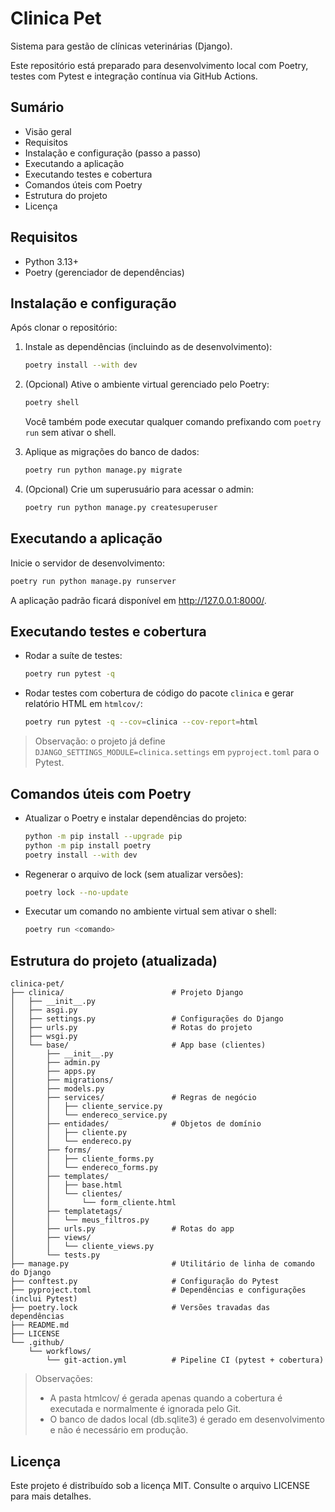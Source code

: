# Clinica Pet

Sistema para gestão de clínicas veterinárias (Django).

Este repositório está preparado para desenvolvimento local com Poetry, testes com Pytest e integração contínua via GitHub Actions.

## Sumário
- Visão geral
- Requisitos
- Instalação e configuração (passo a passo)
- Executando a aplicação
- Executando testes e cobertura
- Comandos úteis com Poetry
- Estrutura do projeto
- Licença

## Requisitos
- Python 3.13+
- Poetry (gerenciador de dependências)

## Instalação e configuração
Após clonar o repositório:

1. Instale as dependências (incluindo as de desenvolvimento):
   ```bash
   poetry install --with dev
   ```

2. (Opcional) Ative o ambiente virtual gerenciado pelo Poetry:
   ```bash
   poetry shell
   ```
   Você também pode executar qualquer comando prefixando com `poetry run` sem ativar o shell.

3. Aplique as migrações do banco de dados:
   ```bash
   poetry run python manage.py migrate
   ```

4. (Opcional) Crie um superusuário para acessar o admin:
   ```bash
   poetry run python manage.py createsuperuser
   ```

## Executando a aplicação
Inicie o servidor de desenvolvimento:
```bash
poetry run python manage.py runserver
```
A aplicação padrão ficará disponível em http://127.0.0.1:8000/.

## Executando testes e cobertura
- Rodar a suíte de testes:
  ```bash
  poetry run pytest -q
  ```

- Rodar testes com cobertura de código do pacote `clinica` e gerar relatório HTML em `htmlcov/`:
  ```bash
  poetry run pytest -q --cov=clinica --cov-report=html
  ```

> Observação: o projeto já define `DJANGO_SETTINGS_MODULE=clinica.settings` em `pyproject.toml` para o Pytest.

## Comandos úteis com Poetry
- Atualizar o Poetry e instalar dependências do projeto:
  ```bash
  python -m pip install --upgrade pip
  python -m pip install poetry
  poetry install --with dev
  ```
- Regenerar o arquivo de lock (sem atualizar versões):
  ```bash
  poetry lock --no-update
  ```
- Executar um comando no ambiente virtual sem ativar o shell:
  ```bash
  poetry run <comando>
  ```

## Estrutura do projeto (atualizada)
```
clinica-pet/
├── clinica/                        # Projeto Django
│   ├── __init__.py
│   ├── asgi.py
│   ├── settings.py                 # Configurações do Django
│   ├── urls.py                     # Rotas do projeto
│   ├── wsgi.py
│   └── base/                       # App base (clientes)
│       ├── __init__.py
│       ├── admin.py
│       ├── apps.py
│       ├── migrations/
│       ├── models.py
│       ├── services/               # Regras de negócio
│       │   ├── cliente_service.py
│       │   └── endereco_service.py
│       ├── entidades/              # Objetos de domínio
│       │   ├── cliente.py
│       │   └── endereco.py
│       ├── forms/
│       │   ├── cliente_forms.py
│       │   └── endereco_forms.py
│       ├── templates/
│       │   ├── base.html
│       │   └── clientes/
│       │       └── form_cliente.html
│       ├── templatetags/
│       │   └── meus_filtros.py
│       ├── urls.py                 # Rotas do app
│       ├── views/
│       │   └── cliente_views.py
│       └── tests.py
├── manage.py                       # Utilitário de linha de comando do Django
├── conftest.py                     # Configuração do Pytest
├── pyproject.toml                  # Dependências e configurações (inclui Pytest)
├── poetry.lock                     # Versões travadas das dependências
├── README.md
├── LICENSE
└── .github/
    └── workflows/
        └── git-action.yml          # Pipeline CI (pytest + cobertura)
```
> Observações:
> - A pasta htmlcov/ é gerada apenas quando a cobertura é executada e normalmente é ignorada pelo Git.
> - O banco de dados local (db.sqlite3) é gerado em desenvolvimento e não é necessário em produção.

## Licença
Este projeto é distribuído sob a licença MIT. Consulte o arquivo LICENSE para mais detalhes.